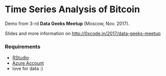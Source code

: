 # Time Series Analysis of Bitcoin
Demo from 3-rd __Data Geeks Meetup__ (Moscow, Nov. 2017). 

Slides and more information on http://0xcode.in/2017/data-geeks-meetup

### Requirements
- [RStudio](https://www.rstudio.com/) 
- [Azure Account](https://azure.microsoft.com/)
- love for data :)
